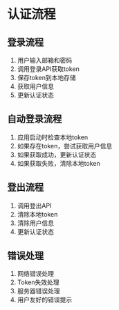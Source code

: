 # 认证流程

## 登录流程
1. 用户输入邮箱和密码
2. 调用登录API获取token
3. 保存token到本地存储
4. 获取用户信息
5. 更新认证状态

## 自动登录流程
1. 应用启动时检查本地token
2. 如果存在token，尝试获取用户信息
3. 如果获取成功，更新认证状态
4. 如果获取失败，清除本地token

## 登出流程
1. 调用登出API
2. 清除本地token
3. 清除用户信息
4. 更新认证状态

## 错误处理
1. 网络错误处理
2. Token失效处理
3. 服务器错误处理
4. 用户友好的错误提示 